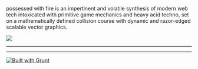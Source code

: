 possessed with fire is an impertinent and volatile synthesis of modern web tech intoxicated with primitive game mechanics and heavy acid techno, set on a mathematically defined collision course with dynamic and razor-edged scalable vector graphics.

![](https://s3-us-west-2.amazonaws.com/s.cdpn.io/73058/mountains-584280.png-01-OMG.svg)

---



---

[![Built with Grunt](https://cdn.gruntjs.com/builtwith.png)](http://gruntjs.com/)
